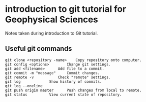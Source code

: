 # introduction to git tutorial for Geophysical Sciences

Notes taken during introduction to Git tutorial.

## Useful git commands

```
git clone <repository -name>  	Copy repository onto computer.
git config <options>  		Change git settings.
git add <filename> 		Add file to a commit.
git commit -m "message"		Commit changes.
git remote -v			Check "remote" settings.
git log 			Show history of commits.
git log --oneline
git push origin master		Push changes from local to remote.
git status			View current state of repository.
```
